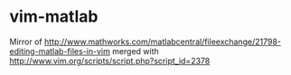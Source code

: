 vim-matlab
==========

Mirror of http://www.mathworks.com/matlabcentral/fileexchange/21798-editing-matlab-files-in-vim
merged with http://www.vim.org/scripts/script.php?script_id=2378
